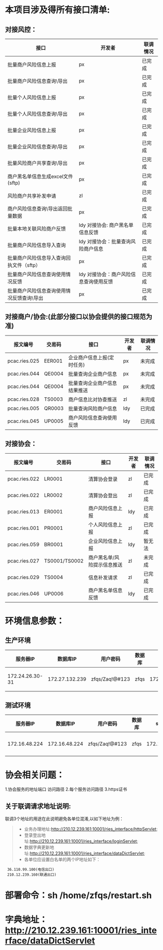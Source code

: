 # 本项目涉及得所有接口清单:

## 对接风控：

|接口|开发者|联调情况|
|---|---|---|
| 批量商户风险信息上报                 |        px|已完成|
| 批量商户风险信息查询\导出              |      px|已完成|
| 批量个人风险信息上报                 |        px|已完成|
| 批量个人风险信息查询\导出              |      px|已完成|
| 批量企业风险信息上报                 |        px|已完成|
| 批量企业风险信息查询\导出              |      px|已完成|
| 批量风险商户共享查询\导出              |      px|已完成|
| 商户黑名单信息生成excel文件(sftp)     |       px|已完成|
| 风险商户共享补发申请                 |        zl|已完成|
| 商户风险信息查询\导出返回批量数据          |      px|已完成|
| 批量本地关联风险商户反馈               |      ldy 对接协会: 商户黑名单信息反馈|已完成|
| 批量商户风险信息导入查询               |      ldy 对接协会：批量查询风险商户信息 |已完成|
| 批量商户风险信息导入查询回执文件（sftp）     | px|已完成|
| 批量商户风险信息查询使用情况反馈           |  ldy 对接协会：商户风险信息查询使用反馈 |已完成|
| 批量商户风险信息查询使用情况反馈查询\导出      |px|已完成|

## 对接商户/协会:(此部分接口以协会提供的接口规范为准)

|报文编号|交易码|接口|开发者|联调情况|
|---|---|---|---|---|
|pcac.ries.025|EER001| 企业商户信息上报(定时任务)   | px|未完成|
|pcac.ries.044|QE0004| 批量查询企业商户信息         |    px|未完成|
|pcac.ries.044|QE0004| 批量查询企业商户信息结果推送     | px|未完成|
|pcac.ries.028|TS0003| 商户信息比对协查推送       |   zl|未完成|
|pcac.ries.005|QR0003| 批量查询风险商户信息       |   ldy|已完成|
|pcac.ries.045|UP0005| 商户风险信息查询使用反馈     | ldy|已完成|

## 对接协会：

|报文编号|交易码|接口|开发者|联调情况|
|---|---|---|---|---|
|pcac.ries.022|LR0001| 清算协会登录      |        zl|已完成|
|pcac.ries.022|LR0002| 清算协会登出      |      zl|已完成|
|pcac.ries.013|ER0001| 商户风险信息上报    |        ldy|已完成|
|pcac.ries.001|PR0001| 个人风险信息上报    |        zl|已完成|
|pcac.ries.059|BR0001| 企业风险信息上报    |        ldy|暂无法|
|pcac.ries.027|TS0001/TS0002| 商户黑名单/风险提示信息推送     |         zl|未完成|
|pcac.ries.029|TS0004| 信息补发请求      |          zl|已完成|
|pcac.ries.046|UP0006| 商户黑名单信息反馈   |        ldy|已完成|


# 环境信息参数：

## 生产环境 
|服务器IP|数据库IP|用户密码|数据库|sftpIP |用户密码|sftp目录|
|---|---|---|---|---|---|---|
|172.24.26.30-31|172.27.132.239|zfqs/Zaq!@#123|zfqs|172.27.132.71|zfqs/Root@123|写入 /app/zfqs/input /读取/app/zfqs/output|

## 测试环境 
|服务器IP|数据库IP|用户密码|数据库|sftpIP|用户密码|sftp目录|
|---|---|---|---|---|---|---|
|172.16.48.224|172.16.48.224|zfqs/Zaq!@#123|zfqs|172.16.48.89|zfqs/Root@123|写入 /ftp_data/zfqs/input 读取/ftp_data/zfqs/output|

# 协会相关问题：
1.协会服务的地址端口 访问路径
2.每个服务访问路径
3.https证书

## 关于联调请求地址说明:
联调3个地址的用途在此说明避免各单位混淆,以如下地址为例：
>* 业务办理地址:http://210.12.239.161:10001/ries_interface/httpServlet;
>* 登录登出地址:http://210.12.239.161:10001/ries_interface/loginServlet;
>* 数据字典更新地址:http://210.12.239.161:10001/ries_interface/dataDictServlet;
>* 各单位应设置白名单的两个IP地址如下：

     36.110.99.100(电信出口)
     210.12.239.160(联通出口)

# 部署命令：sh /home/zfqs/restart.sh 

# 字典地址：http://210.12.239.161:10001/ries_interface/dataDictServlet




